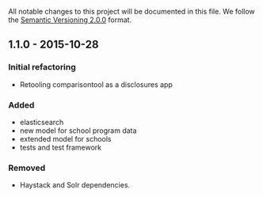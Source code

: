 All notable changes to this project will be documented in this file.
We follow the [Semantic Versioning 2.0.0](http://semver.org/) format.


## 1.1.0 - 2015-10-28

### Initial refactoring
- Retooling comparisontool as a disclosures app

### Added
- elasticsearch
- new model for school program data
- extended model for schools
- tests and test framework

### Removed
- Haystack and Solr dependencies.


